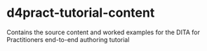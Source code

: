 # d4pract-tutorial-content
Contains the source content and worked examples for the DITA for Practitioners end-to-end authoring tutorial
